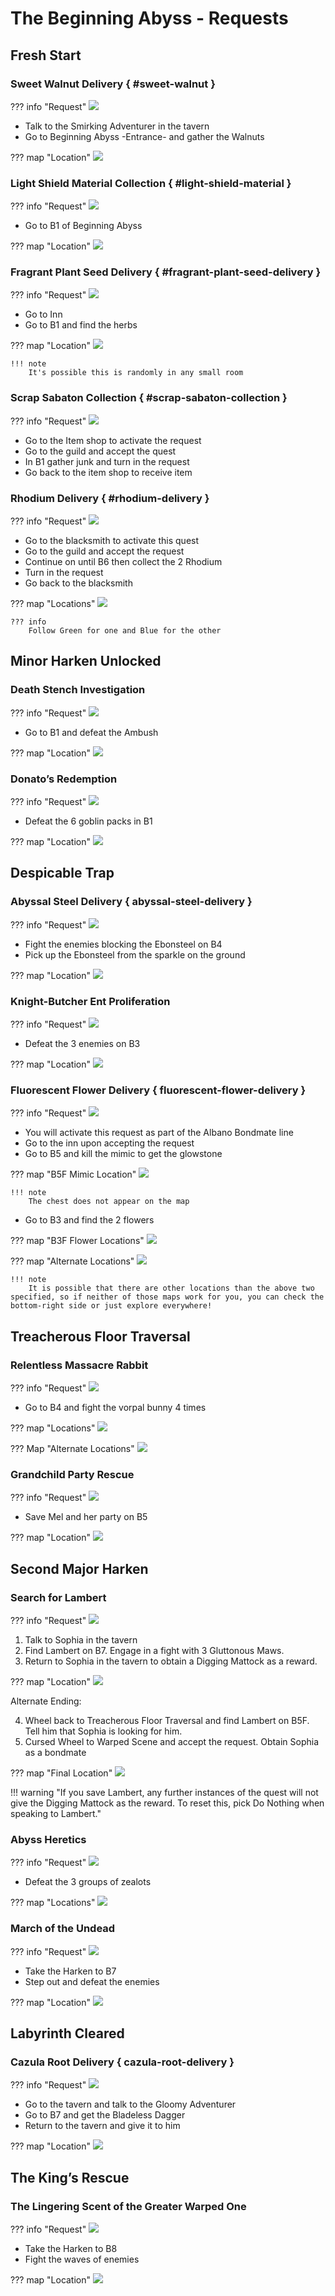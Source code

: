 # The Beginning Abyss - Requests

## Fresh Start

### Sweet Walnut Delivery { #sweet-walnut }

??? info "Request"
    ![](img/image_1.png)

- Talk to the Smirking Adventurer in the tavern  
- Go to Beginning Abyss -Entrance- and gather the Walnuts

??? map "Location"
    ![](img/image_2.png)

### Light Shield Material Collection { #light-shield-material }

??? info "Request"
    ![](img/image_3.png)

- Go to B1 of Beginning Abyss

??? map "Location"
    ![](img/image_4.png)

### Fragrant Plant Seed Delivery { #fragrant-plant-seed-delivery }

??? info "Request"
    ![](img/image_5.png)

- Go to Inn  
- Go to B1 and find the herbs

??? map "Location"
    ![](img/image_6.png)
    
    !!! note
        It's possible this is randomly in any small room

### Scrap Sabaton Collection { #scrap-sabaton-collection }

??? info "Request"
    ![](img/image_7.png)

- Go to the Item shop to activate the request  
- Go to the guild and accept the quest  
- In B1 gather junk and turn in the request  
- Go back to the item shop to receive item

### Rhodium Delivery { #rhodium-delivery }

??? info "Request"
    ![](img/image_8.png)

- Go to the blacksmith to activate this quest  
- Go to the guild and accept the request   
- Continue on until B6 then collect the 2 Rhodium  
- Turn in the request  
- Go back to the blacksmith

??? map "Locations"
    ![](img/image_9.png)

    ??? info
        Follow Green for one and Blue for the other

## Minor Harken Unlocked

### Death Stench Investigation

??? info "Request"
    ![](img/image_19.png)

- Go to B1 and defeat the Ambush

??? map "Location"
    ![](img/image_20.png)
 
### Donato’s Redemption

??? info "Request"
    ![](img/image_24.png)

- Defeat the 6 goblin packs in B1

??? map "Location"
    ![](img/image_25.png)

## Despicable Trap

### Abyssal Steel Delivery { abyssal-steel-delivery }

??? info "Request"
    ![](img/image_29.png)

- Fight the enemies blocking the Ebonsteel on B4  
- Pick up the Ebonsteel from the sparkle on the ground

??? map "Location"
    ![](img/image_30.png)

### Knight-Butcher Ent Proliferation

??? info "Request"
    ![](img/image_31.png)

- Defeat the 3 enemies on B3

??? map "Location"
    ![](img/image_32.png)

### Fluorescent Flower Delivery { fluorescent-flower-delivery }

??? info "Request"
    ![](img/image_33.png)

- You will activate this request as part of the Albano Bondmate line  
- Go to the inn upon accepting the request  
- Go to B5 and kill the mimic to get the glowstone  

??? map "B5F Mimic Location"
    ![](img/image_34.png)

    !!! note
        The chest does not appear on the map

- Go to B3 and find the 2 flowers

??? map "B3F Flower Locations"
    ![](img/image_35.png)

??? map "Alternate Locations"
    ![](img/fluorescent_flowers_alt_location.png)

    !!! note
        It is possible that there are other locations than the above two specified, so if neither of those maps work for you, you can check the bottom-right side or just explore everywhere!

## Treacherous Floor Traversal

### Relentless Massacre Rabbit

??? info "Request"
    ![](img/image_44.png)

- Go to B4 and fight the vorpal bunny 4 times

??? map "Locations"
    ![](img/image_45.png)

??? Map "Alternate Locations"
    ![](img/rabbits-alternate-locations.jpg)

### Grandchild Party Rescue

??? info "Request"
    ![](img/image_46.png)

- Save Mel and her party on B5

??? map "Location"
    ![](img/image_47.png)

## Second Major Harken

### Search for Lambert

??? info "Request"
    ![](img/image_52.png)

1. Talk to Sophia in the tavern  
2. Find Lambert on B7. Engage in a fight with 3 Gluttonous Maws.
3. Return to Sophia in the tavern to obtain a Digging Mattock as a reward.

??? map "Location"
    ![](img/image_53.png)

Alternate Ending:

4. Wheel back to Treacherous Floor Traversal and find Lambert on B5F. Tell him that Sophia is looking for him.
5. Cursed Wheel to Warped Scene and accept the request. Obtain Sophia as a bondmate

??? map "Final Location"
    ![](img/lambert-b5f-location.png)

!!! warning "If you save Lambert, any further instances of the quest will not give the Digging Mattock as the reward. To reset this, pick Do Nothing when speaking to Lambert."

### Abyss Heretics

??? info "Request"
    ![](img/image_55.png)

- Defeat the 3 groups of zealots

??? map "Locations"
    ![](img/image_82.png)

### March of the Undead

??? info "Request"
    ![](img/image_57.png)

- Take the Harken to B7  
- Step out and defeat the enemies

??? map "Location"
    ![](img/image_58.png)

## Labyrinth Cleared

### Cazula Root Delivery { cazula-root-delivery }

??? info "Request"
    ![](img/image_64.png)

- Go to the tavern and talk to the Gloomy Adventurer  
- Go to B7 and get the Bladeless Dagger  
- Return to the tavern and give it to him

??? map "Location"
    ![](img/image_65.png)

## The King’s Rescue

### The Lingering Scent of the Greater Warped One

??? info "Request"
    ![](img/image_66.png)

- Take the Harken to B8  
- Fight the waves of enemies

??? map "Location"
    ![](img/image_67.png)
